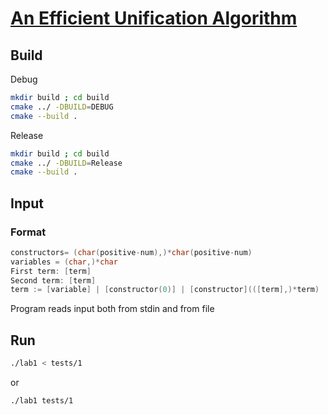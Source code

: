 # [An Efficient Unification Algorithm](https://dl.acm.org/doi/pdf/10.1145/357162.357169)

## Build
Debug
```sh
mkdir build ; cd build
cmake ../ -DBUILD=DEBUG
cmake --build .
```
Release
```sh
mkdir build ; cd build
cmake ../ -DBUILD=Release
cmake --build .
```
## Input
### Format
```c
constructors= (char(positive-num),)*char(positive-num)
variables = (char,)*char
First term: [term]
Second term: [term]
term := [variable] | [constructor(0)] | [constructor](([term],)*term)
```
Program reads input both from stdin and from file

## Run
```sh
./lab1 < tests/1
```
or
```sh
./lab1 tests/1
```